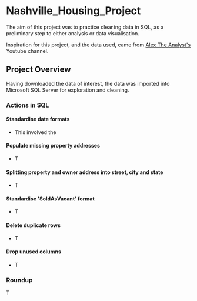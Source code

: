 # Nashville_Housing_Project

The aim of this project was to practice cleaning data in SQL, as a preliminary step to either analysis or data visualisation.

Inspiration for this project, and the data used, came from [Alex The Analyst's](https://www.youtube.com/channel/UC7cs8q-gJRlGwj4A8OmCmXg) Youtube channel.


## Project Overview

Having downloaded the data of interest, the data was imported into Microsoft SQL Server for exploration and cleaning.

### Actions in SQL

#### Standardise date formats

   - This involved the 

#### Populate missing property addresses

   - T

#### Splitting property and owner address into street, city and state

   - T

#### Standardise 'SoldAsVacant' format

   - T

#### Delete duplicate rows

   - T

#### Drop unused columns

   - T

### Roundup

T
